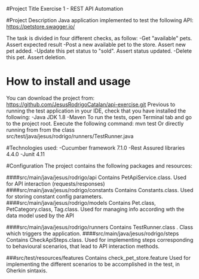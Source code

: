 #Project Title
Exercise 1 - REST API Automation

#Project Description
Java application implemented to test the following API: https://petstore.swagger.io/

The task is divided in four different checks, as follow:
-Get "available" pets. Assert expected result
-Post a new available pet to the store. Assert new pet added.
-Update this pet status to "sold". Assert status updated.
-Delete this pet. Assert deletion.

# How to install and usage
You can download the project from:
https://github.com/JesusRodrigoCatalan/api-exercise.git
Previous to running the test application in your IDE, check that you have installed the following:
-Java JDK 1.8
-Maven
To run the tests, open Terminal tab and go to the project root.
Execute the following command: mvn test
Or directly running from from the class src/test/java/jesus/rodrigo/runners/TestRunner.java

#Technologies used:
-Cucumber framework 7.1.0
-Rest Assured libraries 4.4.0 
-Junit 4.11

#Configuration 
The project contains the following packages and resources:

####src/main/java/jesus/rodrigo/api 
Contains PetApiService.class. 
Used for API interaction (requests/responses)
####src/main/java/jesus/rodrigo/constants
Contains Constants.class.
Used for storing constant config parameters.
####src/main/java/jesus/rodrigo/models
Contains Pet.class, PetCategory.class, Tag.class. 
Used for managing info according wth the data model used by the API

####src/main/java/jesus/rodrigo/runners
Contains TestRunner.class .
Class which triggers the application.
####src/main/java/jesus/rodrigo/steps
Contains CheckApiSteps.class.
Used for implementing steps corresponding to behavioural scenarios, that lead 
to API interaction methods.

###src/test/resources/features
Contains check_pet_store.feature
Used for implementing the different scenarios to be accomplished in the test, 
in Gherkin sintaxis.










